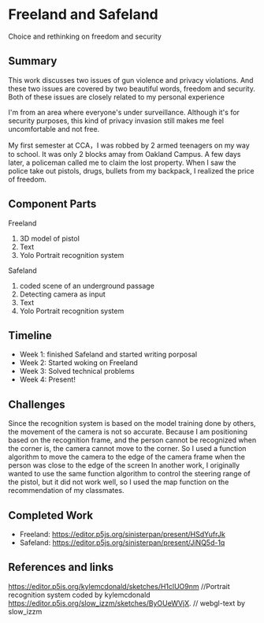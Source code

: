 # Freeland and Safeland

Choice and rethinking on freedom and security

## Summary

This work discusses two issues of gun violence and privacy violations. And these two issues are covered by two beautiful words, freedom and security. Both of these issues are closely related to my personal experience

I'm from an area where everyone's under surveillance. Although it's for security purposes, this kind of privacy invasion still makes me feel uncomfortable and not free. 

My first semester at CCA，I was robbed by 2 armed teenagers on my way to school. It was only 2 blocks amay from Oakland Campus. A few days later, a policeman called me to claim the lost property. When I saw the police take out pistols, drugs, bullets from my backpack, I realized the price of freedom.

## Component Parts

Freeland
1. 3D model of pistol
2. Text
3. Yolo Portrait recognition system 

Safeland
1. coded scene of an underground passage
2. Detecting camera as input
3. Text
4. Yolo Portrait recognition system 

## Timeline

- Week 1: finished Safeland and started writing porposal
- Week 2: Started woking on Freeland
- Week 3: Solved technical problems
- Week 4: Present!
 
## Challenges

Since the recognition system is based on the model training done by others, the movement of the camera is not so accurate. Because I am positioning based on the recognition frame, and the person cannot be recognized when the corner is, the camera cannot move to the corner. So I used a function algorithm to move the camera to the edge of the camera frame when the person was close to the edge of the screen
In another work, I originally wanted to use the same function algorithm to control the steering range of the pistol, but it did not work well, so I used the map function on the recommendation of my classmates.

## Completed Work

- Freeland: https://editor.p5js.org/sinisterpan/present/HSdYufrJk
- Safeland: https://editor.p5js.org/sinisterpan/present/JiNQ5d-1q

## References and links

https://editor.p5js.org/kylemcdonald/sketches/H1clUO9nm //Portrait recognition system coded by kylemcdonald
https://editor.p5js.org/slow_izzm/sketches/ByOUeWVjX. // webgl-text by slow_izzm
